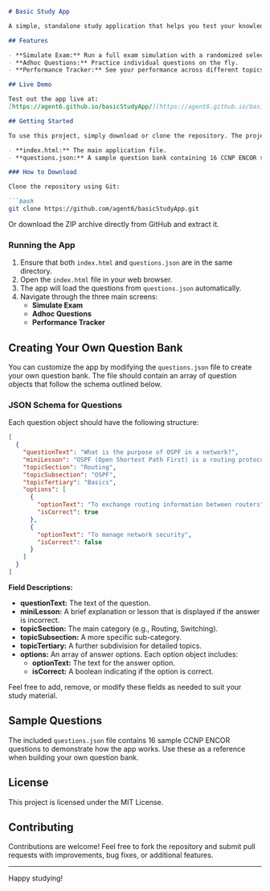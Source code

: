 ```markdown
# Basic Study App

A simple, standalone study application that helps you test your knowledge using a custom question bank. This project is perfect for exam simulation, adhoc practice, and performance tracking, all loaded from a local JSON file.

## Features

- **Simulate Exam:** Run a full exam simulation with a randomized selection of questions.
- **Adhoc Questions:** Practice individual questions on the fly.
- **Performance Tracker:** See your performance across different topics (please note, this data resets on page reload).

## Live Demo

Test out the app live at:  
[https://agent6.github.io/basicStudyApp/](https://agent6.github.io/basicStudyApp/)

## Getting Started

To use this project, simply download or clone the repository. The project consists of two primary files:

- **index.html:** The main application file.
- **questions.json:** A sample question bank containing 16 CCNP ENCOR sample questions.

### How to Download

Clone the repository using Git:

```bash
git clone https://github.com/agent6/basicStudyApp.git
```

Or download the ZIP archive directly from GitHub and extract it.

### Running the App

1. Ensure that both `index.html` and `questions.json` are in the same directory.
2. Open the `index.html` file in your web browser.
3. The app will load the questions from `questions.json` automatically.
4. Navigate through the three main screens:
   - **Simulate Exam**
   - **Adhoc Questions**
   - **Performance Tracker**

## Creating Your Own Question Bank

You can customize the app by modifying the `questions.json` file to create your own question bank. The file should contain an array of question objects that follow the schema outlined below.

### JSON Schema for Questions

Each question object should have the following structure:

```json
[
  {
    "questionText": "What is the purpose of OSPF in a network?",
    "miniLesson": "OSPF (Open Shortest Path First) is a routing protocol used to determine the best path for data.",
    "topicSection": "Routing",
    "topicSubsection": "OSPF",
    "topicTertiary": "Basics",
    "options": [
      {
        "optionText": "To exchange routing information between routers",
        "isCorrect": true
      },
      {
        "optionText": "To manage network security",
        "isCorrect": false
      }
    ]
  }
]
```

**Field Descriptions:**

- **questionText:** The text of the question.
- **miniLesson:** A brief explanation or lesson that is displayed if the answer is incorrect.
- **topicSection:** The main category (e.g., Routing, Switching).
- **topicSubsection:** A more specific sub-category.
- **topicTertiary:** A further subdivision for detailed topics.
- **options:** An array of answer options. Each option object includes:
  - **optionText:** The text for the answer option.
  - **isCorrect:** A boolean indicating if the option is correct.

Feel free to add, remove, or modify these fields as needed to suit your study material.

## Sample Questions

The included `questions.json` file contains 16 sample CCNP ENCOR questions to demonstrate how the app works. Use these as a reference when building your own question bank.

## License

This project is licensed under the MIT License.

## Contributing

Contributions are welcome! Feel free to fork the repository and submit pull requests with improvements, bug fixes, or additional features.

---

Happy studying!
```

